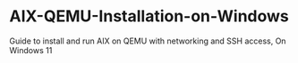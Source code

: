 # AIX-QEMU-Installation-on-Windows
Guide to install and run AIX on QEMU with networking and SSH access, On Windows 11
